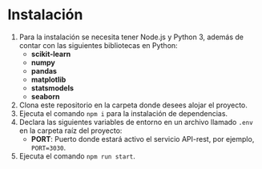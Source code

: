 # Instalación

1. Para la instalación se necesita tener Node.js y Python 3, además de contar con las siguientes bibliotecas en Python:
    - **scikit-learn**
    - **numpy**
    - **pandas**
    - **matplotlib**
    - **statsmodels**
    - **seaborn**
2. Clona este repositorio en la carpeta donde desees alojar el proyecto.
3. Ejecuta el comando `npm i` para la instalación de dependencias.
4. Declara las siguientes variables de entorno en un archivo llamado `.env` en la carpeta raíz del proyecto:
    - **PORT**: Puerto donde estará activo el servicio API-rest, por ejemplo, `PORT=3030`.
5. Ejecuta el comando `npm run start`.

